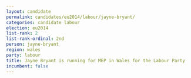 ```yaml
---
layout: candidate
permalink: candidates/eu2014/labour/jayne-bryant/
categories: candidate labour
election: eu2014
list-rank: 2
list-rank-ordinal: 2nd
person: jayne-bryant
region: wales
party: labour
title: Jayne Bryant is running for MEP in Wales for the Labour Party
incumbent: false
---
```

